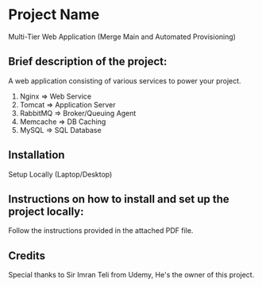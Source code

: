 # Project Name
Multi-Tier Web Application (Merge Main and Automated Provisioning)

## Brief description of the project:
A web application consisting of various services to power your project.
1. Nginx => Web Service
2. Tomcat => Application Server
3. RabbitMQ => Broker/Queuing Agent
4. Memcache => DB Caching
5. MySQL => SQL Database

## Installation
Setup Locally (Laptop/Desktop)

## Instructions on how to install and set up the project locally:
Follow the instructions provided in the attached PDF file.

## Credits
Special thanks to Sir Imran Teli from Udemy, He's the owner of this project.

